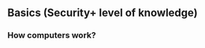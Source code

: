 ## Basics (Security+ level of knowledge)

### How computers work?


<!---Next:
### Networking fundamentals
### Security architecture and best practices
### Encryption standards
### Common attack types --->
